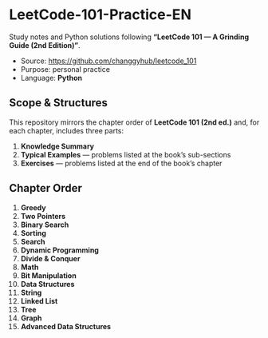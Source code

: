 # LeetCode-101-Practice-EN
Study notes and Python solutions following **“LeetCode 101 — A Grinding Guide (2nd Edition)”**.

- Source: https://github.com/changgyhub/leetcode_101  
- Purpose: personal practice  
- Language: **Python**

## Scope & Structures
This repository mirrors the chapter order of **LeetCode 101 (2nd ed.)** and, for each chapter, includes three parts:
1) **Knowledge Summary**  
2) **Typical Examples** — problems listed at the book’s sub-sections  
3) **Exercises** — problems listed at the end of the book’s chapter  

## Chapter Order
01. **Greedy**  
02. **Two Pointers**  
03. **Binary Search**  
04. **Sorting**  
05. **Search**  
06. **Dynamic Programming**  
07. **Divide & Conquer**  
08. **Math**  
09. **Bit Manipulation**  
10. **Data Structures**  
11. **String**  
12. **Linked List**  
13. **Tree**  
14. **Graph**  
15. **Advanced Data Structures**
